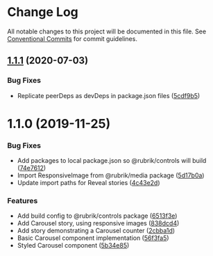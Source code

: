 # Change Log

All notable changes to this project will be documented in this file.
See [Conventional Commits](https://conventionalcommits.org) for commit guidelines.

## [1.1.1](https://github.com/brettgullan/rubrik/compare/@rubrik/controls@1.1.0...@rubrik/controls@1.1.1) (2020-07-03)


### Bug Fixes

* Replicate peerDeps as devDeps in package.json files ([5cdf9b5](https://github.com/brettgullan/rubrik/commit/5cdf9b5fefeb0ec33f0eeeb7507765c90b6269e0))





# 1.1.0 (2019-11-25)


### Bug Fixes

* Add packages to local package.json so @rubrik/controls will build ([74e7612](https://github.com/brettgullan/rubrik/commit/74e7612f6dabd7eb74c7680328d3b24e3f6a21b2))
* Import ResponsiveImage from @rubrik/media package ([5d17b0a](https://github.com/brettgullan/rubrik/commit/5d17b0a8ca0da23e6cb13f42dd9a2af374b8d12a))
* Update import paths for Reveal stories ([4c43e2d](https://github.com/brettgullan/rubrik/commit/4c43e2d490f4acdf591f13c45feb202d79c6b872))


### Features

* Add build config to @rubrik/controls package ([6513f3e](https://github.com/brettgullan/rubrik/commit/6513f3ec3fc52064e33c53f6cec1e047c5d82e40))
* Add Carousel story, using responsive images ([838dcd4](https://github.com/brettgullan/rubrik/commit/838dcd4a3eae9d98f6940ba4aa01f69c4109e71c))
* Add story demonstrating a Carousel counter ([2cbba1d](https://github.com/brettgullan/rubrik/commit/2cbba1d8383eb392c7c48fbc41adeaba091879c0))
* Basic Carousel component implementation ([56f3fa5](https://github.com/brettgullan/rubrik/commit/56f3fa5e1c9c6cc983c7cd37251256f269e9178c))
* Styled Carousel component ([5b34e85](https://github.com/brettgullan/rubrik/commit/5b34e85433fdab5d8662ce9f267b5fd840af5392))
